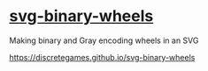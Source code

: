 # [svg-binary-wheels](https://discretegames.github.io/svg-binary-wheels/)

Making binary and Gray encoding wheels in an SVG

https://discretegames.github.io/svg-binary-wheels
